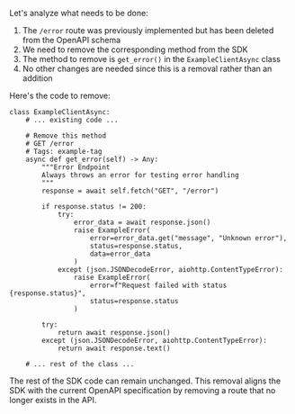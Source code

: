 Let's analyze what needs to be done:

1. The `/error` route was previously implemented but has been deleted from the OpenAPI schema
2. We need to remove the corresponding method from the SDK
3. The method to remove is `get_error()` in the `ExampleClientAsync` class
4. No other changes are needed since this is a removal rather than an addition

Here's the code to remove:

```python:previousSdkCode
class ExampleClientAsync:
    # ... existing code ...

    # Remove this method
    # GET /error
    # Tags: example-tag
    async def get_error(self) -> Any:
        """Error Endpoint
        Always throws an error for testing error handling
        """
        response = await self.fetch("GET", "/error")
        
        if response.status != 200:
            try:
                error_data = await response.json()
                raise ExampleError(
                    error=error_data.get("message", "Unknown error"),
                    status=response.status,
                    data=error_data
                )
            except (json.JSONDecodeError, aiohttp.ContentTypeError):
                raise ExampleError(
                    error=f"Request failed with status {response.status}",
                    status=response.status
                )
        
        try:
            return await response.json()
        except (json.JSONDecodeError, aiohttp.ContentTypeError):
            return await response.text()

    # ... rest of the class ...
```

The rest of the SDK code can remain unchanged. This removal aligns the SDK with the current OpenAPI specification by removing a route that no longer exists in the API.
